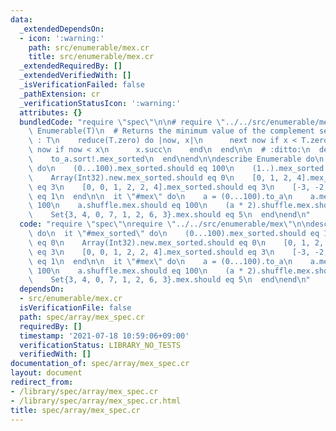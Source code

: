 ```yaml
---
data:
  _extendedDependsOn:
  - icon: ':warning:'
    path: src/enumerable/mex.cr
    title: src/enumerable/mex.cr
  _extendedRequiredBy: []
  _extendedVerifiedWith: []
  _isVerificationFailed: false
  _pathExtension: cr
  _verificationStatusIcon: ':warning:'
  attributes: {}
  bundledCode: "require \"spec\"\n\n# require \"../../src/enumerable/mex\"\nmodule\
    \ Enumerable(T)\n  # Returns the minimum value of the complement set.\n  def mex_sorted\
    \ : T\n    reduce(T.zero) do |now, x|\n      next now if x < T.zero\n      return\
    \ now if now < x\n      x.succ\n    end\n  end\n\n  # :ditto:\n  def mex : T\n\
    \    to_a.sort!.mex_sorted\n  end\nend\n\ndescribe Enumerable do\n  it \"#mex_sorted\"\
    \ do\n    (0...100).mex_sorted.should eq 100\n    (1..).mex_sorted.should eq 0\n\
    \    Array(Int32).new.mex_sorted.should eq 0\n    [0, 1, 2, 4].mex_sorted.should\
    \ eq 3\n    [0, 0, 1, 2, 2, 4].mex_sorted.should eq 3\n    [-3, -2, 0, 2].mex_sorted.should\
    \ eq 1\n  end\n\n  it \"#mex\" do\n    a = (0...100).to_a\n    a.mex.should eq\
    \ 100\n    a.shuffle.mex.should eq 100\n    (a * 2).shuffle.mex.should eq 100\n\
    \    Set{3, 4, 0, 7, 1, 2, 6, 3}.mex.should eq 5\n  end\nend\n"
  code: "require \"spec\"\nrequire \"../../src/enumerable/mex\"\n\ndescribe Enumerable\
    \ do\n  it \"#mex_sorted\" do\n    (0...100).mex_sorted.should eq 100\n    (1..).mex_sorted.should\
    \ eq 0\n    Array(Int32).new.mex_sorted.should eq 0\n    [0, 1, 2, 4].mex_sorted.should\
    \ eq 3\n    [0, 0, 1, 2, 2, 4].mex_sorted.should eq 3\n    [-3, -2, 0, 2].mex_sorted.should\
    \ eq 1\n  end\n\n  it \"#mex\" do\n    a = (0...100).to_a\n    a.mex.should eq\
    \ 100\n    a.shuffle.mex.should eq 100\n    (a * 2).shuffle.mex.should eq 100\n\
    \    Set{3, 4, 0, 7, 1, 2, 6, 3}.mex.should eq 5\n  end\nend\n"
  dependsOn:
  - src/enumerable/mex.cr
  isVerificationFile: false
  path: spec/array/mex_spec.cr
  requiredBy: []
  timestamp: '2021-07-18 10:59:06+09:00'
  verificationStatus: LIBRARY_NO_TESTS
  verifiedWith: []
documentation_of: spec/array/mex_spec.cr
layout: document
redirect_from:
- /library/spec/array/mex_spec.cr
- /library/spec/array/mex_spec.cr.html
title: spec/array/mex_spec.cr
---
```

